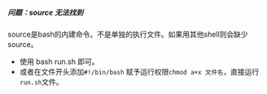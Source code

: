 ##### 问题：source 无法找到

source是bash的内建命令。不是单独的执行文件。如果用其他shell则会缺少source。

- 使用 bash run.sh 即可。
- 或者在文件开头添加``` #!/bin/bash ```    赋予运行权限``` chmod a+x 文件名 ```，直接运行``` run.sh ```文件。


